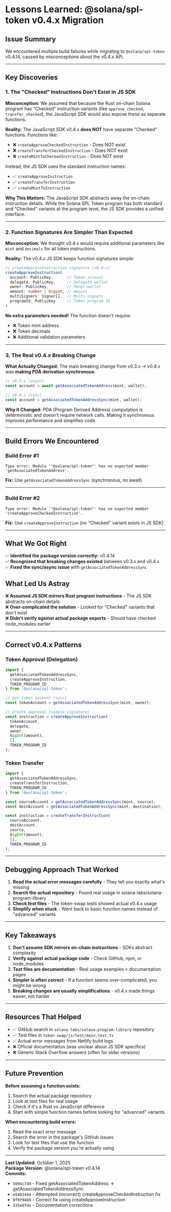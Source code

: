 # Lessons Learned: @solana/spl-token v0.4.x Migration

## Issue Summary

We encountered multiple build failures while migrating to `@solana/spl-token` v0.4.14, caused by misconceptions about the v0.4.x API.

---

## Key Discoveries

### 1. The "Checked" Instructions Don't Exist in JS SDK

**Misconception:**
We assumed that because the Rust on-chain Solana program has "Checked" instruction variants (like `approve_checked`, `transfer_checked`), the JavaScript SDK would also expose these as separate functions.

**Reality:**
The JavaScript SDK v0.4.x **does NOT** have separate "Checked" functions. Functions like:
- ❌ `createApproveCheckedInstruction` - Does NOT exist
- ❌ `createTransferCheckedInstruction` - Does NOT exist  
- ❌ `createMintToCheckedInstruction` - Does NOT exist

Instead, the JS SDK uses the standard instruction names:
- ✅ `createApproveInstruction`
- ✅ `createTransferInstruction`
- ✅ `createMintToInstruction`

**Why This Matters:**
The JavaScript SDK abstracts away the on-chain instruction details. While the Solana SPL Token program has both standard and "Checked" variants at the program level, the JS SDK provides a unified interface.

---

### 2. Function Signatures Are Simpler Than Expected

**Misconception:**
We thought v0.4.x would require additional parameters like `mint` and `decimals` for all token instructions.

**Reality:**
The v0.4.x JS SDK keeps function signatures simple:

```typescript
// createApproveInstruction signature (v0.4.x)
createApproveInstruction(
  account: PublicKey,      // Token account
  delegate: PublicKey,     // Delegate wallet
  owner: PublicKey,        // Owner wallet
  amount: number | bigint, // Amount
  multiSigners: Signer[],  // Multi-signers
  programId: PublicKey     // Token program ID
)
```

**No extra parameters needed!** The function doesn't require:
- ❌ Token mint address
- ❌ Token decimals
- ❌ Additional validation parameters

---

### 3. The Real v0.4.x Breaking Change

**What Actually Changed:**
The main breaking change from v0.3.x → v0.4.x was **making PDA derivation synchronous**:

```typescript
// v0.3.x (async)
const account = await getAssociatedTokenAddress(mint, wallet);

// v0.4.x (sync)
const account = getAssociatedTokenAddressSync(mint, wallet);
```

**Why It Changed:**
PDA (Program Derived Address) computation is deterministic and doesn't require network calls. Making it synchronous improves performance and simplifies code.

---

## Build Errors We Encountered

### Build Error #1
```
Type error: Module '"@solana/spl-token"' has no exported member 'getAssociatedTokenAddress'.
```

**Fix:** Use `getAssociatedTokenAddressSync` (synchronous, no await)

---

### Build Error #2
```
Type error: Module '"@solana/spl-token"' has no exported member 'createApproveCheckedInstruction'.
```

**Fix:** Use `createApproveInstruction` (no "Checked" variant exists in JS SDK)

---

## What We Got Right

✅ **Identified the package version correctly:** v0.4.14  
✅ **Recognized that breaking changes existed** between v0.3.x and v0.4.x  
✅ **Fixed the sync/async issue** with `getAssociatedTokenAddressSync`  

## What Led Us Astray

❌ **Assumed JS SDK mirrors Rust program instructions** - The JS SDK abstracts on-chain details  
❌ **Over-complicated the solution** - Looked for "Checked" variants that don't exist  
❌ **Didn't verify against actual package exports** - Should have checked node_modules earlier  

---

## Correct v0.4.x Patterns

### Token Approval (Delegation)

```typescript
import { 
  getAssociatedTokenAddressSync, 
  createApproveInstruction,
  TOKEN_PROGRAM_ID 
} from '@solana/spl-token';

// Get token account (sync)
const tokenAccount = getAssociatedTokenAddressSync(mint, owner);

// Create approval (simple signature)
const instruction = createApproveInstruction(
  tokenAccount,
  delegate,
  owner,
  BigInt(amount),
  [],
  TOKEN_PROGRAM_ID
);
```

### Token Transfer

```typescript
import { 
  getAssociatedTokenAddressSync,
  createTransferInstruction,
  TOKEN_PROGRAM_ID 
} from '@solana/spl-token';

const sourceAccount = getAssociatedTokenAddressSync(mint, source);
const destAccount = getAssociatedTokenAddressSync(mint, destination);

const instruction = createTransferInstruction(
  sourceAccount,
  destAccount,
  source,
  BigInt(amount),
  [],
  TOKEN_PROGRAM_ID
);
```

---

## Debugging Approach That Worked

1. **Read the actual error messages carefully** - They tell you exactly what's missing
2. **Search the actual repository** - Found real usage in solana-labs/solana-program-library
3. **Check test files** - The token-swap tests showed actual v0.4.x usage
4. **Simplify when stuck** - Went back to basic function names instead of "advanced" variants

---

## Key Takeaways

1. **Don't assume SDK mirrors on-chain instructions** - SDKs abstract complexity
2. **Verify against actual package code** - Check GitHub, npm, or node_modules
3. **Test files are documentation** - Real usage examples > documentation pages
4. **Simpler is often correct** - If a function seems over-complicated, you might be wrong
5. **Breaking changes are usually simplifications** - v0.4.x made things easier, not harder

---

## Resources That Helped

- ✅ GitHub search in `solana-labs/solana-program-library` repository
- ✅ Test files in `token-swap/js/test/main.test.ts`
- ✅ Actual error messages from Netlify build logs
- ❌ Official documentation (was unclear about JS SDK specifics)
- ❌ Generic Stack Overflow answers (often for older versions)

---

## Future Prevention

**Before assuming a function exists:**
1. Search the actual package repository
2. Look at test files for real usage
3. Check if it's a Rust vs JavaScript difference
4. Start with simple function names before looking for "advanced" variants

**When encountering build errors:**
1. Read the exact error message
2. Search the error in the package's GitHub issues
3. Look for test files that use the function
4. Verify the package version you're actually using

---

**Last Updated:** October 1, 2025  
**Package Version:** @solana/spl-token v0.4.14  
**Commits:**
- `5094c749` - Fixed getAssociatedTokenAddress → getAssociatedTokenAddressSync
- `e5481444` - Attempted (incorrect) createApproveCheckedInstruction fix
- `0f9f9469` - Correct fix using createApproveInstruction
- `335e6fde` - Documentation corrections
